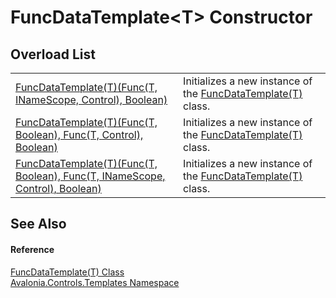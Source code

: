 # FuncDataTemplate&lt;T&gt; Constructor


## Overload List
<table>
<tr>
<td><a href="M_Avalonia_Controls_Templates_FuncDataTemplate_1__ctor_2">FuncDataTemplate(T)(Func(T, INameScope, Control), Boolean)</a></td>
<td>Initializes a new instance of the <a href="T_Avalonia_Controls_Templates_FuncDataTemplate_1">FuncDataTemplate(T)</a> class.</td>
</tr>
<tr>
<td><a href="M_Avalonia_Controls_Templates_FuncDataTemplate_1__ctor">FuncDataTemplate(T)(Func(T, Boolean), Func(T, Control), Boolean)</a></td>
<td>Initializes a new instance of the <a href="T_Avalonia_Controls_Templates_FuncDataTemplate_1">FuncDataTemplate(T)</a> class.</td>
</tr>
<tr>
<td><a href="M_Avalonia_Controls_Templates_FuncDataTemplate_1__ctor_1">FuncDataTemplate(T)(Func(T, Boolean), Func(T, INameScope, Control), Boolean)</a></td>
<td>Initializes a new instance of the <a href="T_Avalonia_Controls_Templates_FuncDataTemplate_1">FuncDataTemplate(T)</a> class.</td>
</tr>
</table>

## See Also


#### Reference
<a href="T_Avalonia_Controls_Templates_FuncDataTemplate_1">FuncDataTemplate(T) Class</a>  
<a href="N_Avalonia_Controls_Templates">Avalonia.Controls.Templates Namespace</a>  

